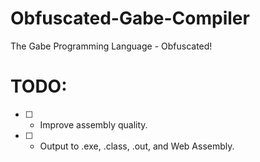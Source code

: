 # Obfuscated-Gabe-Compiler
The Gabe Programming Language - Obfuscated!
# TODO:
- [ ] - Improve assembly quality.
- [ ] - Output to .exe, .class,
.out, and Web Assembly.
